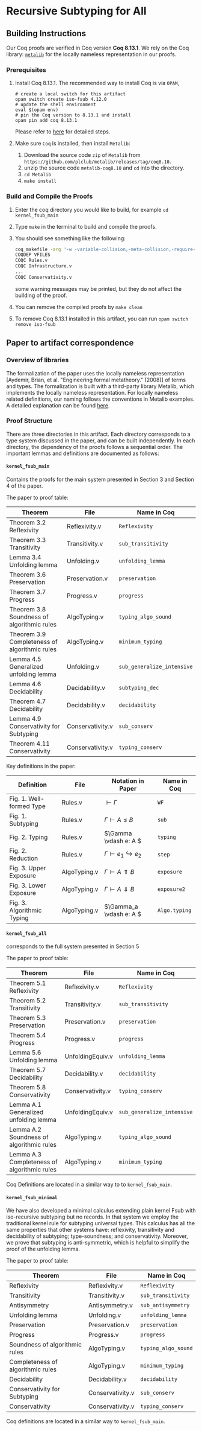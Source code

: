 # Recursive Subtyping for All


## Building Instructions



Our Coq proofs are verified in Coq version **Coq 8.13.1**. We rely on the Coq library: [`metalib`](https://github.com/plclub/metalib/releases/tag/coq8.10) for the locally nameless representation in our proofs.

### Prerequisites

1. Install Coq 8.13.1.
   The recommended way to install Coq is via `OPAM`,
   ```
   # create a local switch for this artifact
   opam switch create iso-fsub 4.12.0 
   # update the shell environment
   eval $(opam env)
   # pin the Coq version to 8.13.1 and install
   opam pin add coq 8.13.1
   ```
   Please refer to [here](https://coq.inria.fr/opam/www/using.html) for detailed steps.

2. Make sure `Coq` is installed, then install `Metalib`:
   1. Download the source code `zip` of `Metalib` from `https://github.com/plclub/metalib/releases/tag/coq8.10`.
   2. unzip the source code `metalib-coq8.10` and `cd` into the directory.
   3. `cd Metalib`
   4. `make install`

### Build and Compile the Proofs

1. Enter the coq directory you would like to build, for example `cd kernel_fsub_main`

2. Type `make` in the terminal to build and compile the proofs.

3. You should see something like the following:
   ```sh
   coq_makefile -arg '-w -variable-collision,-meta-collision,-require-in-module' -f _CoqProject -o CoqSrc.mk
   COQDEP VFILES
   COQC Rules.v
   COQC Infrastructure.v
   ...
   COQC Conservativity.v
   ```
   some warning messages may be printed, but they do not affect the building of the proof.

4. You can remove the compiled proofs by `make clean`

5. To remove Coq 8.13.1 installed in this artifact, you can run `opam switch remove iso-fsub`


## Paper to artifact correspondence


### Overview of libraries

The formalization of the paper uses the locally nameless representation [Aydemir, Brian, et al. "Engineering formal metatheory." (2008)] of terms and types. The formalization is built with a third-party library Metalib, which implements the locally nameless representation.  For locally nameless related definitions, our naming follows the conventions in Metalib examples. A detailed explanation can be found [here](https://www.cis.upenn.edu/~plclub/popl08-tutorial/code/coqdoc/Fsub_Definitions.html).


### Proof Structure

There are three directories in this artifact. Each directory corresponds to a type system discussed in the paper, and can be built independently. In each directory, the dependency of the proofs follows a sequential order. The important lemmas and definitions are documented as follows:

#### `kernel_fsub_main` 

Contains the proofs for the main system presented in Section 3 and Section 4 of the paper.

The paper to proof table:

| Theorem | File | Name in Coq
| ----- | ------- | ------
| Theorem 3.2 Reflexivity | Reflexivity.v | `Reflexivity` |
| Theorem 3.3 Transitivity | Transitivity.v | `sub_transitivity` | 
| Lemma 3.4 Unfolding lemma | Unfolding.v | `unfolding_lemma` |
| Theorem 3.6 Preservation | Preservation.v | `preservation` |
| Theorem 3.7 Progress | Progress.v | `progress` |
| Theorem 3.8 Soundness of algorithmic rules | AlgoTyping.v | `typing_algo_sound` |
| Theorem 3.9 Completeness of algorithmic rules | AlgoTyping.v | `minimum_typing` |
| Lemma 4.5 Generalized unfolding lemma | Unfolding.v | `sub_generalize_intensive` |
| Lemma 4.6 Decidability | Decidability.v | `subtyping_dec` |
| Theorem 4.7 Decidability | Decidability.v | `decidability` |
| Lemma 4.9 Conservativity for Subtyping | Conservativity.v | `sub_conserv` |
| Theorem 4.11 Conservativity | Conservativity.v | `typing_conserv` |


Key definitions in the paper:

| Definition | File | Notation in Paper | Name in Coq
| ----- | ------- | ------ | ------
| Fig. 1. Well-formed Type | Rules.v | $\vdash \Gamma$ | `WF` |
| Fig. 1. Subtyping | Rules.v | $\Gamma \vdash A \le B$ | `sub` |
| Fig. 2. Typing | Rules.v | $\Gamma \vdash e: A $ | `typing` |
| Fig. 2. Reduction | Rules.v | $\Gamma \vdash e_1 \hookrightarrow e_2$ | `step` |
| Fig. 3. Upper Exposure | AlgoTyping.v | $\Gamma \vdash A \Uparrow B$  | `exposure` |
| Fig. 3. Lower Exposure | AlgoTyping.v | $\Gamma \vdash A \Downarrow B$ | `exposure2` |
| Fig. 3. Algorithmic Typing | AlgoTyping.v | $\Gamma_a \vdash e: A $ | `Algo.typing` |


#### `kernel_fsub_all`

corresponds to the full system presented in Section 5


The paper to proof table:

| Theorem | File | Name in Coq
| ----- | ------- | ------
| Theorem 5.1 Reflexivity | Reflexivity.v | `Reflexivity` |
| Theorem 5.2 Transitivity | Transitivity.v | `sub_transitivity` | 
| Theorem 5.3 Preservation | Preservation.v | `preservation` |
| Theorem 5.4 Progress | Progress.v | `progress` |
| Lemma 5.6 Unfolding lemma | UnfoldingEquiv.v | `unfolding_lemma` |
| Theorem 5.7 Decidability | Decidability.v | `decidability` |
| Theorem 5.8 Conservativity | Conservativity.v | `typing_conserv` |
| Lemma A.1 Generalized unfolding lemma | UnfoldingEquiv.v | `sub_generalize_intensive` |
| Lemma A.2 Soundness of algorithmic rules | AlgoTyping.v | `typing_algo_sound` |
| Lemma A.3 Completeness of algorithmic rules | AlgoTyping.v | `minimum_typing` |

Coq Definitions are located in a similar way to to `kernel_fsub_main`.


#### `kernel_fsub_minimal` 

We have also developed a minimal calculus extending plain kernel Fsub with iso-recursive subtyping but no records. In that system we employ the traditional kernel rule for subtyping universal types. This calculus has all the same properties that other systems have: reflexivity, transitivity and decidability of subtyping; type-soundness; and conservativity. Moreover, we prove that subtyping is anti-symmetric, which is helpful to simplify the proof of the unfolding lemma.

The paper to proof table:

| Theorem | File | Name in Coq
| ----- | ------- | ------
| Reflexivity | Reflexivity.v | `Reflexivity` |
| Transitivity | Transitivity.v | `sub_transitivity` | 
| Antisymmetry | Antisymmetry.v | `sub_antisymmetry` |
| Unfolding lemma | Unfolding.v | `unfolding_lemma` |
| Preservation | Preservation.v | `preservation` |
| Progress | Progress.v | `progress` |
| Soundness of algorithmic rules | AlgoTyping.v | `typing_algo_sound` |
| Completeness of algorithmic rules | AlgoTyping.v | `minimum_typing` |
| Decidability | Decidability.v | `decidability` |
| Conservativity for Subtyping | Conservativity.v | `sub_conserv` |
| Conservativity | Conservativity.v | `typing_conserv` |

Coq definitions are located in a similar way to `kernel_fsub_main`.